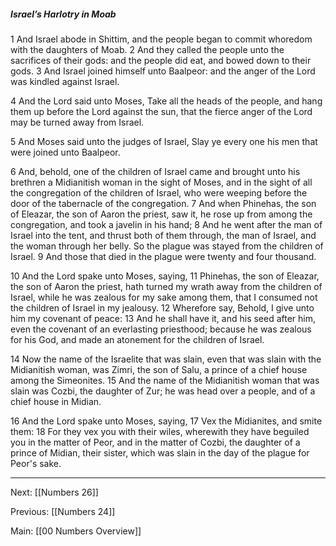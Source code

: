 ##### Israel’s Harlotry in Moab

1 And Israel abode in Shittim, and the people began to commit whoredom with the daughters of Moab. 2 And they called the people unto the sacrifices of their gods: and the people did eat, and bowed down to their gods. 3 And Israel joined himself unto Baalpeor: and the anger of the Lord was kindled against Israel.

4 And the Lord said unto Moses, Take all the heads of the people, and hang them up before the Lord against the sun, that the fierce anger of the Lord may be turned away from Israel.

5 And Moses said unto the judges of Israel, Slay ye every one his men that were joined unto Baalpeor.

6 And, behold, one of the children of Israel came and brought unto his brethren a Midianitish woman in the sight of Moses, and in the sight of all the congregation of the children of Israel, who were weeping before the door of the tabernacle of the congregation. 7 And when Phinehas, the son of Eleazar, the son of Aaron the priest, saw it, he rose up from among the congregation, and took a javelin in his hand; 8 And he went after the man of Israel into the tent, and thrust both of them through, the man of Israel, and the woman through her belly. So the plague was stayed from the children of Israel. 9 And those that died in the plague were twenty and four thousand.

10 And the Lord spake unto Moses, saying, 11 Phinehas, the son of Eleazar, the son of Aaron the priest, hath turned my wrath away from the children of Israel, while he was zealous for my sake among them, that I consumed not the children of Israel in my jealousy. 12 Wherefore say, Behold, I give unto him my covenant of peace: 13 And he shall have it, and his seed after him, even the covenant of an everlasting priesthood; because he was zealous for his God, and made an atonement for the children of Israel.

14 Now the name of the Israelite that was slain, even that was slain with the Midianitish woman, was Zimri, the son of Salu, a prince of a chief house among the Simeonites. 15 And the name of the Midianitish woman that was slain was Cozbi, the daughter of Zur; he was head over a people, and of a chief house in Midian.

16 And the Lord spake unto Moses, saying, 17 Vex the Midianites, and smite them: 18 For they vex you with their wiles, wherewith they have beguiled you in the matter of Peor, and in the matter of Cozbi, the daughter of a prince of Midian, their sister, which was slain in the day of the plague for Peor's sake.

---
Next: [[Numbers 26]]

Previous: [[Numbers 24]]

Main: [[00 Numbers Overview]]